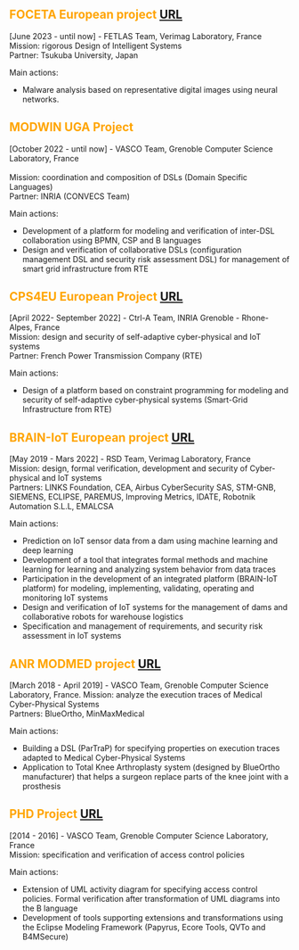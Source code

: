 ## <span style="color:orange"> FOCETA European project </span> [URL](https://www.foceta-project.eu/)  
[June 2023 - until now] - FETLAS Team, Verimag Laboratory, France <br> 
Mission: rigorous Design of Intelligent Systems <br> 
Partner: Tsukuba University, Japan <br>   

Main actions: <br> 
-  Malware analysis based on representative digital images using neural networks.

## <span style="color:orange"> MODWIN UGA Project </span> 
[October 2022 - until now] - VASCO Team, Grenoble Computer Science Laboratory, France <br>  
Mission: coordination and composition of DSLs (Domain Specific Languages) <br> 
Partner: INRIA (CONVECS Team) <br> 

Main actions: <br> 
-  Development of a platform for modeling and verification of inter-DSL collaboration using BPMN, CSP and B languages
-  Design and verification of collaborative DSLs (configuration management DSL and security risk assessment DSL) for management of smart grid infrastructure from RTE

## <span style="color:orange"> CPS4EU European Project</span> [URL](https://cps4eu.eu/)  
[April 2022- September 2022] - Ctrl-A Team, INRIA Grenoble - Rhone-Alpes, France <br> 
Mission: design and security of self-adaptive cyber-physical and IoT systems <br> 
Partner: French Power Transmission Company (RTE) <br> 

Main actions: <br>  
-  Design of a platform based on constraint programming for modeling and security of self-adaptive cyber-physical systems (Smart-Grid Infrastructure from RTE)

## <span style="color:orange"> BRAIN-IoT European project</span> [URL](https://www.brain-iot.eu/) 

[May 2019 - Mars 2022] - RSD Team, Verimag Laboratory, France <br> 
Mission: design, formal verification, development and security of Cyber-physical and IoT systems <br> 
Partners: LINKS Foundation, CEA, Airbus CyberSecurity SAS, STM-GNB, SIEMENS, ECLIPSE, PAREMUS, Improving Metrics, IDATE, Robotnik Automation S.L.L, EMALCSA <br> 

Main actions: <br> 
-  Prediction on IoT sensor data from a dam using machine learning and deep learning
-  Development of a tool that integrates formal methods and machine learning for learning and analyzing system behavior from data traces
-  Participation in the development of an integrated platform (BRAIN-IoT platform) for modeling, implementing, validating, operating and monitoring IoT systems    
-  Design and verification of IoT systems for the management of dams and collaborative robots for warehouse logistics
-  Specification and management of requirements, and security risk assessment in IoT systems

## <span style="color:orange"> ANR MODMED project</span> [URL](http://vasco.imag.fr/MODMED/MODMEDHome.html) 

[March 2018 - April 2019] - VASCO Team, Grenoble Computer Science Laboratory, France. 
Mission: analyze the execution traces of Medical Cyber-Physical Systems <br> 
Partners: BlueOrtho, MinMaxMedical <br> 

Main actions: <br> 
-  Building a DSL (ParTraP) for specifying properties on execution traces adapted to Medical Cyber-Physical Systems
-  Application to Total Knee Arthroplasty system (designed by BlueOrtho manufacturer) that helps a surgeon replace parts of the knee joint with a prosthesis



## <span style="color:orange"> PHD Project</span> [URL](https://github.com/SalimChehida/Thesis/blob/main/THESE-chehida.pdf) 
[2014 - 2016] - VASCO Team, Grenoble Computer Science Laboratory, France <br> 
Mission: specification and verification of access control policies <br> 

Main actions: <br> 
- Extension of UML activity diagram for specifying access control policies. Formal verification    after transformation of UML diagrams into the B language 
- Development of tools supporting extensions and transformations using the Eclipse Modeling Framework (Papyrus, Ecore Tools, QVTo and B4MSecure)



